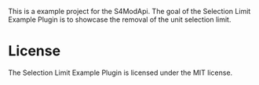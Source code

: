 This is a example project for the S4ModApi. The goal of the Selection Limit Example Plugin is to showcase the removal of the unit selection limit.



# License

The Selection Limit Example Plugin is licensed under the MIT license.